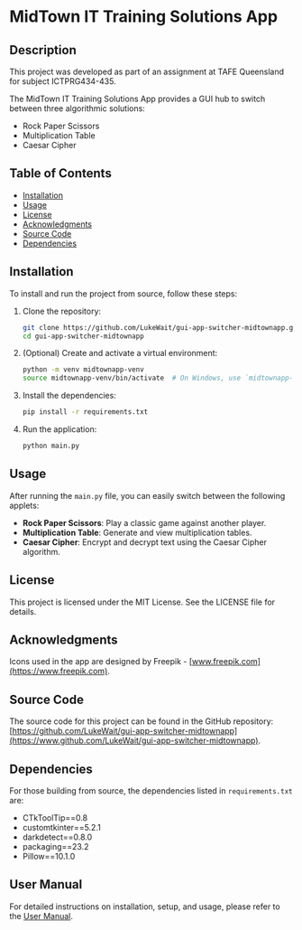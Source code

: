# MidTown IT Training Solutions App

## Description
This project was developed as part of an assignment at TAFE Queensland for subject ICTPRG434-435.

The MidTown IT Training Solutions App provides a GUI hub to switch between three algorithmic solutions:
- Rock Paper Scissors
- Multiplication Table
- Caesar Cipher

## Table of Contents
- [Installation](#installation)
- [Usage](#usage)
- [License](#license)
- [Acknowledgments](#acknowledgments)
- [Source Code](#source-code)
- [Dependencies](#dependencies)

## Installation
To install and run the project from source, follow these steps:

1. Clone the repository:
    ```sh
    git clone https://github.com/LukeWait/gui-app-switcher-midtownapp.git
    cd gui-app-switcher-midtownapp
    ```

2. (Optional) Create and activate a virtual environment:
    ```sh
    python -m venv midtownapp-venv
    source midtownapp-venv/bin/activate  # On Windows, use `midtownapp-venv\\Scripts\\activate`
    ```

3. Install the dependencies:
    ```sh
    pip install -r requirements.txt
    ```

4. Run the application:
    ```sh
    python main.py
    ```

## Usage
After running the `main.py` file, you can easily switch between the following applets:
- **Rock Paper Scissors**: Play a classic game against another player.
- **Multiplication Table**: Generate and view multiplication tables.
- **Caesar Cipher**: Encrypt and decrypt text using the Caesar Cipher algorithm.

## License
This project is licensed under the MIT License. See the LICENSE file for details.

## Acknowledgments
Icons used in the app are designed by Freepik - [www.freepik.com](https://www.freepik.com).

## Source Code
The source code for this project can be found in the GitHub repository: [https://github.com/LukeWait/gui-app-switcher-midtownapp](https://www.github.com/LukeWait/gui-app-switcher-midtownapp).

## Dependencies
For those building from source, the dependencies listed in `requirements.txt` are:
- CTkToolTip==0.8
- customtkinter==5.2.1
- darkdetect==0.8.0
- packaging==23.2
- Pillow==10.1.0

## User Manual
For detailed instructions on installation, setup, and usage, please refer to the [User Manual]([link_to_user_manual.pdf](https://github.com/LukeWait/gui-app-switcher-midtownapp/blob/main/midtownapp_user_manual.pdf)).
